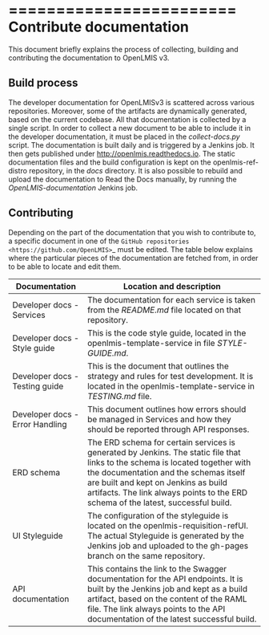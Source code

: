 ========================
Contribute documentation
========================

This document briefly explains the process of collecting, building and contributing the documentation
to OpenLMIS v3.

Build process
-------------

The developer documentation for OpenLMISv3 is scattered across various repositories. Moreover, some
of the artifacts are dynamically generated, based on the current codebase. All that documentation
is collected by a single script. In order to collect a new document to be able to include it in the
developer documentation, it must be placed in the *collect-docs.py* script. The documentation is built
daily and is triggered by a Jenkins job. It then gets published under http://openlmis.readthedocs.io.
The static documentation files and the build configuration is kept on the openlmis-ref-distro repository, in the
*docs* directory. It is also possible to rebuild and upload the documentation to Read the Docs manually, by
running the *OpenLMIS-documentation* Jenkins job.

Contributing
------------

Depending on the part of the documentation that you wish to contribute to, a specific document in one
of the `GitHub repositories <https://github.com/OpenLMIS>`_ must be edited. The table below explains where the
particular pieces of the documentation are fetched from, in order to be able to locate and edit them.


Documentation | Location and description
------------- | ------------------------
Developer docs - Services | The documentation for each service is taken from the *README.md* file located on that repository.
Developer docs - Style guide | This is the code style guide, located in the openlmis-template-service in file *STYLE-GUIDE.md*.
Developer docs - Testing guide | This is the document that outlines the strategy and rules for test development. It is located in the openlmis-template-service in *TESTING.md* file.
Developer docs - Error Handling | This document outlines how errors should be managed in Services and how they should be reported through API responses.
ERD schema | The ERD schema for certain services is generated by Jenkins. The static file that links to the schema is located together with the documentation and the schemas itself are built and kept on Jenkins as build artifacts. The link always points to the ERD schema of the latest, successful build.
UI Styleguide | The configuration of the styleguide is located on the openlmis-requisition-refUI. The actual Styleguide is generated by the Jenkins job and uploaded to the gh-pages branch on the same repository.
API documentation | This contains the link to the Swagger documentation for the API endpoints. It is built by the Jenkins job and kept as a build artifact, based on the content of the RAML file. The link always points to the API documentation of the latest successful build.
